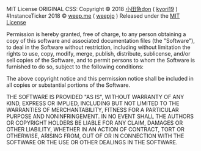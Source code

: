 MIT License
ORIGINAL CSS: Copyright © 2018 [小田急don](https://odakyu.app/about) ( [kyori19](https://github.com/kyori19) )
#InstanceTicker 2018 © [weep.me](https://weep.me/about) ( [weepjp](https://github.com/weepjp) )
Released under the [MIT License](https://opensource.org/licenses/MIT)

Permission is hereby granted, free of charge, to any person obtaining a copy
of this software and associated documentation files (the "Software"), to deal
in the Software without restriction, including without limitation the rights
to use, copy, modify, merge, publish, distribute, sublicense, and/or sell
copies of the Software, and to permit persons to whom the Software is
furnished to do so, subject to the following conditions:

The above copyright notice and this permission notice shall be included in all
copies or substantial portions of the Software.

THE SOFTWARE IS PROVIDED "AS IS", WITHOUT WARRANTY OF ANY KIND, EXPRESS OR
IMPLIED, INCLUDING BUT NOT LIMITED TO THE WARRANTIES OF MERCHANTABILITY,
FITNESS FOR A PARTICULAR PURPOSE AND NONINFRINGEMENT. IN NO EVENT SHALL THE
AUTHORS OR COPYRIGHT HOLDERS BE LIABLE FOR ANY CLAIM, DAMAGES OR OTHER
LIABILITY, WHETHER IN AN ACTION OF CONTRACT, TORT OR OTHERWISE, ARISING FROM,
OUT OF OR IN CONNECTION WITH THE SOFTWARE OR THE USE OR OTHER DEALINGS IN THE
SOFTWARE.
